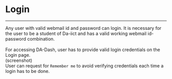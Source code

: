 # Login


---


Any user with valid webmail id and password can login. It is necessary for the user to be a student of Da-iict and has a valid working webmail id-password combination.<br/>
<br/>
For accessing DA-Dash, user has to provide valid login credentials on the Login page.
 <br/>(screenshot)<br/>
 User can request for `Remember me` to avoid verifying credentials each time a login has to be done.
 